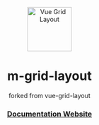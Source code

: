 <p align="center"><a href="https://jbaysolutions.github.io/vue-grid-layout/" target="_blank" rel="noopener noreferrer"><img width="100" src="https://jbaysolutions.github.io/vue-grid-layout/assets/img/logo.png" alt="Vue Grid Layout"></a></p>

<h1 align="center">m-grid-layout</h1>
<p align="center">forked from vue-grid-layout</p>
<h3 align="center">
<a href="https://jbaysolutions.github.io/vue-grid-layout/" target="_blank">Documentation Website</a>
</h3>
